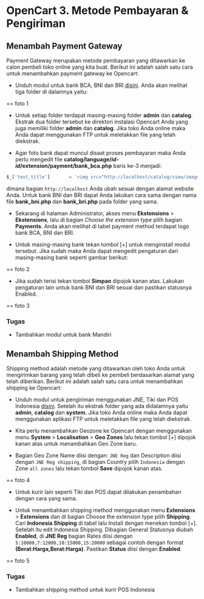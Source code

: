 # OpenCart 3. Metode Pembayaran & Pengiriman

## Menambah Payment Gateway

Payment Gateway merupakan metode pembayaran yang ditawarkan ke calon pembeli toko online yang kita buat. Berikut ini adalah salah satu cara untuk menambahkan payment gateway ke Opencart:

* Unduh modul untuk bank BCA, BNI dan BRI [disini](https://www.opencart.com/index.php?route=marketplace/extension/info&extension_id=27777&filter_search=bca&filter_category_id=3&filter_license=0). Anda akan melihat tiga folder di dalamnya yaitu:

== foto 1

* Untuk setiap folder terdapat masing-masing folder __admin__ dan __catalog__. Ekstrak dua folder tersebut ke direktori instalasi Opencart Anda yang juga memiliki folder __admin__ dan __catalog__. Jika toko Anda online maka Anda dapat menggunakan FTP untuk meletakkan file yang telah diekstrak.

* Agar foto bank dapat muncul disaat proses pembayaran maka Anda perlu mengedit file __catalog/language/_id-id_/extension/payment/bank_bca.php__ baris ke-3 menjadi:

```php
$_['text_title']       = '<img src="http://localhost/catalog/view/image/bca.png" alt="Bank BCA" title="Bank BCA" /></a>';
```
dimana bagian `http://localhost` Anda ubah sesuai dengan alamat website Anda. Untuk bank BNI dan BRI dapat Anda lakukan cara sama dengan nama file __bank_bni.php__ dan __bank_bri.php__ pada folder yang sama.

* Sekarang di halaman Administrator, akses menu __Ekstensions__ > __Ekstensions__, lalu di bagian _Choose the extension type_ pilih bagian __Payments__. Anda akan melihat di tabel payment method terdapat logo bank BCA, BNI dan BRI.

* Untuk masing-masing bank tekan tombol [+] untuk menginstall modul tersebut. Jika sudah maka Anda dapat mengedit pengaturan dari masing-masing bank seperti gambar berikut:

== foto 2

* Jika sudah terisi tekan tombol __Simpan__ dipojok kanan atas. Lakukan pengaturan lain untuk bank BNI dan BRI sesuai dan pastikan statusnya Enabled.


== foto 3

### Tugas
* Tambahkan modul untuk bank Mandiri

## Menambah Shipping Method

Shipping method adalah metode yang ditawarkan oleh toko Anda untuk mengirimkan barang yang telah dibeli ke pembeli berdasarkan alamat yang telah diberikan. Berikut ini adalah salah satu cara untuk menambahkan shipping ke Opencart:

* Unduh modul untuk pengiriman menggunakan JNE, Tiki dan POS Indonesia [disini](https://www.opencart.com/index.php?route=marketplace/extension/info&extension_id=28004&filter_search=jne&filter_category_id=4&filter_license=0). Setelah itu ekstrak folder yang ada didalamnya yaitu __admin__, __catalog__ dan __system__. Jika toko Anda online maka Anda dapat menggunakan aplikasi FTP untuk meletakkan file yang telah diekstrak.

* Kita perlu menambahkan Geozone ke Opencart dengan menggunakan menu __System__ > __Localisation__ > __Geo Zones__ lalu tekan tombol [+] dipojok kanan atas untuk menambahkan Geo Zone baru.

* Bagian Geo Zone Name diisi dengan: `JNE Reg` dan Description diisi dengan `JNE Reg shipping`, di bagian Country pilih `Indonesia` dengan Zone `all zones` lalu tekan tombol __Save__ dipojok kanan atas. 

== foto 4

* Untuk kurir lain seperti Tiki dan POS dapat dilakukan penambahan dengan cara yang sama.

* Untuk menambahkan shipping method menggunakan menu __Extensions__ > __Extensions__ dan di bagian Choose the extension type pilih __Shipping__. Cari __Indonesia Shipping__ di tabel lalu Install dengan menekan tombol [+]. Setelah itu edit Indonesia Shipping. Dibagian General Statusnya diubah __Enabled__, di __JNE Reg__ bagian Rates diisi dengan `5:10000,7:12000,10:15000,15:20000` sebagai contoh dengan format __(Berat:Harga,Berat:Harga)__. Pastikan __Status__ diisi dengan __Enabled__.

== foto 5

### Tugas
* Tambahkan shipping method untuk kurir POS Indonesia



 
  

